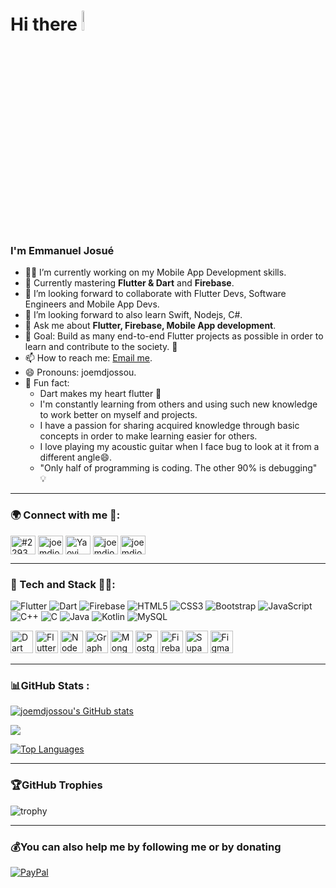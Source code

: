 <h1> Hi there <img src="https://raw.githubusercontent.com/MartinHeinz/MartinHeinz/master/wave.gif" width="9%" height="9%" /> </h1>
<h3> I'm Emmanuel Josué </h3>

- 👨‍💻 I’m currently working on my Mobile App Development skills.
- 🦋 Currently mastering **Flutter & Dart** and **Firebase**.
- 🤝 I’m looking forward to collaborate with Flutter Devs, Software Engineers and Mobile App Devs.
- 👀 I’m looking forward to also learn Swift, Nodejs, C#.
- 💬 Ask me about **Flutter, Firebase, Mobile App development**.
- 📌 Goal: Build as many end-to-end Flutter projects as possible in order to learn and contribute to the society. 🎯
- 📫 How to reach me: [Email me](mailto:joemdjossou@gmail.com).
- 😄 Pronouns: joemdjossou.
- 👾 Fun fact:
  - Dart makes my heart flutter 💙
  - I'm constantly learning from others and using such new knowledge to work better on myself and projects.
  - I have a passion for sharing acquired knowledge through basic concepts in order to make learning easier for others.
  - I love playing my acoustic guitar when I face bug to look at it from a different angle😄.
  - "Only half of programming is coding. The other 90% is debugging" 💡

---

<h3> 🌍 Connect with me 🤝: </h3>

<a href="https://discordapp.com/users/joemdjossou#2293" target="blank"><img align="center" src="https://raw.githubusercontent.com/rahuldkjain/github-profile-readme-generator/master/src/images/icons/Social/discord.svg" alt="#2293" height="30" width="40" /></a>
<a href="https://twitter.com/joemdjossou" target="_blank"><img align="center" src="https://raw.githubusercontent.com/rahuldkjain/github-profile-readme-generator/master/src/images/icons/Social/twitter.svg" alt="joemdjossou" height="30" width="40" /></a>
<a href="https://www.linkedin.com/in/joemdjossou/" target="blank"><img align="center" src="https://raw.githubusercontent.com/rahuldkjain/github-profile-readme-generator/master/src/images/icons/Social/linked-in-alt.svg" alt="Yaovi Emmanuel Josué DJOSSOU" height="30" width="40" /></a>
<a href="https://instagram.com/joemdjossou" target="_blank"><img align="center" src="https://raw.githubusercontent.com/rahuldkjain/github-profile-readme-generator/master/src/images/icons/Social/instagram.svg" alt="joemdjossou" height="30" width="40" /></a>
<a href="https://www.youtube.com/@joemdjossou" target="_blank"><img align="center" src="https://raw.githubusercontent.com/rahuldkjain/github-profile-readme-generator/master/src/images/icons/Social/youtube.svg" alt="joemdjossou" height="30" width="40" /></a>


---
<h3> 👾 Tech and Stack 👨‍💻: </h3>

![Flutter](https://img.shields.io/badge/Flutter-02569B?style=for-the-badge&logo=flutter&logoColor=white)
![Dart](https://img.shields.io/badge/dart-%230175C2.svg?style=for-the-badge&logo=dart&logoColor=white) 
![Firebase](https://img.shields.io/badge/firebase-%23039BE5.svg?style=for-the-badge&logo=firebase)
![HTML5](https://img.shields.io/badge/html5-%23E34F26.svg?style=for-the-badge&logo=html5&logoColor=white) 
![CSS3](https://img.shields.io/badge/css3-%231572B6.svg?style=for-the-badge&logo=css3&logoColor=white) 
![Bootstrap](https://img.shields.io/badge/Bootstrap-563D7C?style=for-the-badge&logo=bootstrap&logoColor=white)
![JavaScript](https://img.shields.io/badge/javascript-%23323330.svg?style=for-the-badge&logo=javascript&logoColor=%23F7DF1E) 
![C++](https://img.shields.io/badge/C%2B%2B-00599C?style=for-the-badge&logo=c%2B%2B&logoColor=white) 
![C](https://img.shields.io/badge/C-00599C?style=for-the-badge&logo=c&logoColor=white)
![Java](https://img.shields.io/badge/Java-ED8B00?style=for-the-badge&logo=openjdk&logoColor=white)
![Kotlin](https://img.shields.io/badge/Kotlin-0095D5?&style=for-the-badge&logo=kotlin&logoColor=white)
![MySQL](https://img.shields.io/badge/MySQL-00000F?style=for-the-badge&logo=mysql&logoColor=white)

<a href="https://www.oracle.com/java/" target="_blank" rel="noreferrer"><img src="https://raw.githubusercontent.com/danielcranney/readme-generator/main/public/icons/skills/dart-colored.svg" width="36" height="36" alt="Dart" /></a>
<a href="https://www.typescriptlang.org/" target="_blank" rel="noreferrer"><img src="https://raw.githubusercontent.com/danielcranney/readme-generator/main/public/icons/skills/typescript-colored.svg" width="36" height="36" alt="Flutter" /></a>
<a href="https://nodejs.org/en/" target="_blank" rel="noreferrer"><img src="https://raw.githubusercontent.com/danielcranney/readme-generator/main/public/icons/skills/nodejs-colored.svg" width="36" height="36" alt="NodeJS" /></a>
<a href="https://graphql.org/" target="_blank" rel="noreferrer"><img src="https://raw.githubusercontent.com/danielcranney/readme-generator/main/public/icons/skills/graphql-colored.svg" width="36" height="36" alt="GraphQL" /></a>
<a href="https://www.mongodb.com/" target="_blank" rel="noreferrer"><img src="https://raw.githubusercontent.com/danielcranney/readme-generator/main/public/icons/skills/mongodb-colored.svg" width="36" height="36" alt="MongoDB" /></a>
<a href="https://www.postgresql.org/" target="_blank" rel="noreferrer"><img src="https://raw.githubusercontent.com/danielcranney/readme-generator/main/public/icons/skills/postgresql-colored.svg" width="36" height="36" alt="PostgreSQL" /></a>
<a href="https://firebase.google.com/" target="_blank" rel="noreferrer"><img src="https://raw.githubusercontent.com/danielcranney/readme-generator/main/public/icons/skills/firebase-colored.svg" width="36" height="36" alt="Firebase" /></a>
<a href="https://supabase.io/" target="_blank" rel="noreferrer"><img src="https://raw.githubusercontent.com/danielcranney/readme-generator/main/public/icons/skills/supabase-colored.svg" width="36" height="36" alt="Supabase" /></a>
<a href="https://www.figma.com/" target="_blank" rel="noreferrer"><img src="https://raw.githubusercontent.com/danielcranney/readme-generator/main/public/icons/skills/figma-colored.svg" width="36" height="36" alt="Figma" /></a>


---

<h3> 📊GitHub Stats : </h3>

<a href="http://www.github.com/joemdjossou"><img src="https://github-readme-stats.vercel.app/api?username=joemdjossou&show_icons=true&hide=&count_private=true&title_color=0891b2&text_color=ffffff&icon_color=0891b2&bg_color=1c1917&hide_border=true&show_icons=true" alt="joemdjossou's GitHub stats" /></a>

<a href="http://www.github.com/joemdjossou"><img src="https://github-readme-streak-stats.herokuapp.com/?user=joemdjossou&stroke=ffffff&background=1c1917&ring=0891b2&fire=0891b2&currStreakNum=ffffff&currStreakLabel=0891b2&sideNums=ffffff&sideLabels=ffffff&dates=ffffff&hide_border=true" /></a>

<a href="https://github.com/joemdjossou" align="left"><img src="https://github-readme-stats.vercel.app/api/top-langs/?username=joemdjossou&langs_count=10&title_color=0891b2&text_color=ffffff&icon_color=0891b2&bg_color=1c1917&hide_border=true&locale=en&custom_title=Top%20%Languages" alt="Top Languages" /></a>

---

<h3>🏆GitHub Trophies</h3>

![trophy](https://github-profile-trophy.vercel.app/?username=joemdjossou&theme=onedark&margin-w=15&margin-h=15)


---

<h3> 💰You can also help me by following me or by donating </h3>

  [![PayPal](https://img.shields.io/badge/PayPal-00457C?style=for-the-badge&logo=paypal&logoColor=white)](https://www.paypal.com/joemdjossou/home)
